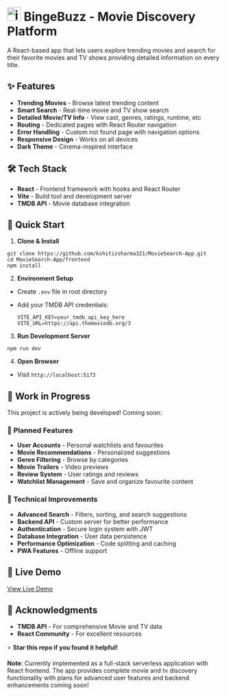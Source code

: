 # <img width="32" height="32" alt="image" src="https://github.com/user-attachments/assets/9768ccb5-2fda-4266-ae7a-4d9192fd3ec4" /> BingeBuzz - Movie Discovery Platform

A React-based app that lets users explore trending movies and search for their favorite movies and TV shows providing detailed information on every title.

## ✨ Features

- **Trending Movies** - Browse latest trending content
- **Smart Search** - Real-time movie and TV show search
- **Detailed Movie/TV Info** - View cast, genres, ratings, runtime, etc
- **Routing** - Dedicated pages with React Router navigation
- **Error Handling** - Custom not found page with navigation options
- **Responsive Design** - Works on all devices
- **Dark Theme** - Cinema-inspired interface

## 🛠️ Tech Stack

- **React** - Frontend framework with hooks and React Router
- **Vite** - Build tool and development server
- **TMDB API** - Movie database integration

## 🚀 Quick Start

1. **Clone & Install**
  ```
  git clone https://github.com/kshitizsharma321/MovieSearch-App.git
  cd MovieSearch-App/frontend
  npm install
  ```

2. **Environment Setup**
- Create `.env` file in root directory
- Add your TMDB API credentials:

  ```
  VITE_API_KEY=your_tmdb_api_key_here
  VITE_URL=https://api.themoviedb.org/3
  ```

3. **Run Development Server**
  ```
  npm run dev
  ```

4. **Open Browser**
- Visit `http://localhost:5173`


## 🔄 Work in Progress

This project is actively being developed! Coming soon:

### 🎯 Planned Features
- **User Accounts** - Personal watchlists and favourites
- **Movie Recommendations** - Personalized suggestions
- **Genre Filtering** - Browse by categories
- **Movie Trailers** - Video previews
- **Review System** - User ratings and reviews
- **Watchlist Management** - Save and organize favourite content

### 🔧 Technical Improvements
- **Advanced Search** - Filters, sorting, and search suggestions
- **Backend API** - Custom server for better performance
- **Authentication** - Secure login system with JWT
- **Database Integration** - User data persistence
- **Performance Optimization** - Code splitting and caching
- **PWA Features** - Offline support

## 🌟 Live Demo

[View Live Demo](https://bingebuzz.vercel.app/)


## 🙏 Acknowledgments

- **TMDB API** - For comprehensive Movie and TV data
- **React Community** - For excellent resources

⭐ **Star this repo if you found it helpful!**

**Note**: Currently implemented as a full-stack serverless application with React frontend. The app provides complete movie and tv discovery functionality with plans for advanced user features and backend enhancements coming soon!
